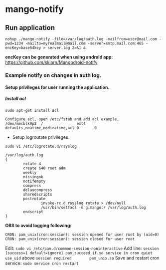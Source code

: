 # mango-notify

## Run application
```
nohup ./mango-notify -file=/var/log/auth.log -mailfrom=user@mail.com -pwd=1234 -mailto=myrealmail@mail.com -server=smtp.mail.com:465 -encKey=base64key > server.log 2>&1 &
```

**encKey can be generated when using android app:**
https://github.com/skiarn/Mangodroid-notify

### Example notify on changes in auth log.

#### Setup privileges for user running the application.
##### Install acl 
```
sudo apt-get install acl

Configure acl, open /etc/fstab and add acl example, 
/dev/mmcblk0p2  /               ext4            defaults,noatime,nodiratime,acl 0       0
```
* Setup logroutate privileges.
```
sudo vi /etc/logrotate.d/rsyslog 

/var/log/auth.log
{
        rotate 4
        create 640 root adm
        weekly
        missingok
        notifempty
        compress
        delaycompress
        sharedscripts
        postrotate
                invoke-rc.d rsyslog rotate > /dev/null
                /usr/bin/setfacl -m g:mango:r /var/log/auth.log
        endscript
}
```

**OBS to avoid logging following:**
```
CRON: pam_unix(cron:session): session opened for user root by (uid=0)
CRON: pam_unix(cron:session): session closed for user root
```
Edit: `sudo vi /etc/pam.d/common-session-noninteractive`
Add line: `session     [success=1 default=ignore] pam_succeed_if.so service in cron quiet use_uid` above `session required        pam_unix.so`
Save and restart cron service: `sudo service cron restart`
